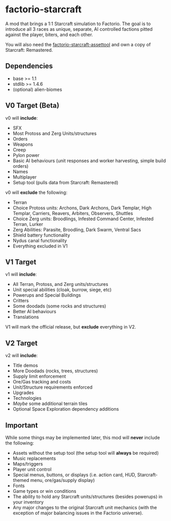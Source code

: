 # factorio-starcraft
A mod that brings a 1:1 Starcraft simulation to Factorio. The goal is to introduce all 3 races as unique, separate, AI controlled factions pitted against the player, biters, and each other.

You will also need the [factorio-starcraft-assettool](https://github.com/heinermann/factorio-starcraft-assettool) and own a copy of Starcraft: Remastered.

## Dependencies
- base >= 1.1
- stdlib >= 1.4.6
- (optional) alien-biomes

## V0 Target (Beta)
v0 will **include**:
- SFX
- Most Protoss and Zerg Units/structures
- Orders
- Weapons
- Creep
- Pylon power
- Basic AI behaviours (unit responses and worker harvesting, simple build orders)
- Names
- Multiplayer
- Setup tool (pulls data from Starcraft: Remastered)

v0 will **exclude** the following:
- Terran
- Choice Protoss units: Archons, Dark Archons, Dark Templar, High Templar, Carriers, Reavers, Arbiters, Observers, Shuttles
- Choice Zerg units: Broodlings, Infested Command Center, Infested Terran, Lurker
- Zerg Abilities: Parasite, Broodling, Dark Swarm, Ventral Sacs
- Shield battery functionality
- Nydus canal functionality
- Everything excluded in V1

## V1 Target
v1 will **include**:
- All Terran, Protoss, and Zerg units/structures
- Unit special abilities (cloak, burrow, siege, etc)
- Powerups and Special Buildings
- Critters
- Some doodads (some rocks and structures)
- Better AI behaviours
- Translations

V1 will mark the official release, but **exclude** everything in V2.

## V2 Target
v2 will **include**:
- Title demos
- More Doodads (rocks, trees, structures)
- Supply limit enforcement
- Ore/Gas tracking and costs
- Unit/Structure requirements enforced
- Upgrades
- Technologies
- *Maybe* some additional terrain tiles
- Optional Space Exploration dependency additions

## Important
While some things may be implemented later, this mod will **never** include the following:

- Assets without the setup tool (the setup tool will **always** be required)
- Music replacements
- Maps/triggers
- Player unit control
- Special menus, buttons, or displays (i.e. action card, HUD, Starcraft-themed menu, ore/gas/supply display)
- Fonts
- Game types or win conditions
- The ability to hold any Starcraft units/structures (besides powerups) in your inventory
- Any major changes to the original Starcraft unit mechanics (with the exception of major balancing issues in the Factorio universe).

